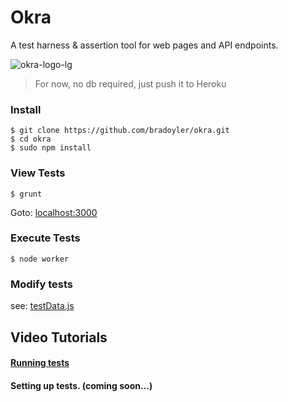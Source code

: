# Okra
A test harness & assertion tool for web pages and API endpoints.

![okra-logo-lg](https://cloud.githubusercontent.com/assets/425966/8689640/7a5ef674-2a78-11e5-9cb2-f0fce7d7e26a.png)

> For now, no db required, just push it to Heroku

### Install

```
$ git clone https://github.com/bradoyler/okra.git
$ cd okra
$ sudo npm install

```

### View Tests

```
$ grunt

```
Goto: [localhost:3000](http://localhost:3000)


### Execute Tests
```
$ node worker

```

### Modify tests
see: [testData.js](https://github.com/bradoyler/okra/blob/master/testData.js)

## Video Tutorials
#### [Running tests](https://www.youtube.com/watch?v=gKAULbgzVVU)

#### Setting up tests. (coming soon...)
